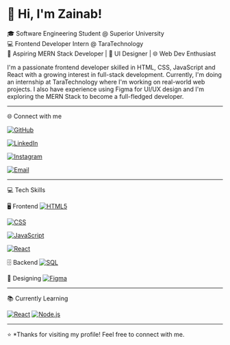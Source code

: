 # 👋 Hi, I'm Zainab!

🎓 Software Engineering Student @ Superior University  
💻 Frontend Developer Intern @ TaraTechnology  
🚀 Aspiring MERN Stack Developer | 🎨 UI Designer | 🌐 Web Dev Enthusiast

I'm a passionate frontend developer skilled in HTML, CSS, JavaScript and React with a growing interest in full-stack development. Currently, I'm doing an internship at TaraTechnology where I'm working on real-world web projects. I also have experience using Figma for UI/UX design and I'm exploring the MERN Stack to become a full-fledged developer.

---

 🌐 Connect with me

[![GitHub](https://img.shields.io/badge/GitHub-zainab--waheed-181717?style=for-the-badge&logo=github&logoColor=white)](https://github.com/zainab-waheed)

[![LinkedIn](https://img.shields.io/badge/LinkedIn-zainabwaheed02-0077B5?style=for-the-badge&logo=linkedin&logoColor=white)](https://www.linkedin.com/in/zainabwaheed02)

[![Instagram](https://img.shields.io/badge/Instagram-_zainab__ch-E4405F?style=for-the-badge&logo=instagram&logoColor=white)](https://www.instagram.com/_zainab_ch/)

[![Email](https://img.shields.io/badge/Gmail-zch671689@gmail.com-D14836?style=for-the-badge&logo=gmail&logoColor=white)](mailto:zch671689@gmail.com)

---

💻 Tech Skills

 🖥️ Frontend
[![HTML5](https://img.shields.io/badge/HTML5-E34F26?style=for-the-badge&logo=html5&logoColor=white)](#)

[![CSS](https://img.shields.io/badge/CSS3-1572B6?style=for-the-badge&logo=css3&logoColor=white)](#)

[![JavaScript](https://img.shields.io/badge/JavaScript-F7DF1E?style=for-the-badge&logo=javascript&logoColor=black)](#)

[![React](https://img.shields.io/badge/React-20232A?style=for-the-badge&logo=react&logoColor=61DAFB)](#)

 🗄️ Backend
[![SQL](https://img.shields.io/badge/SQL-4479A1?style=for-the-badge&logo=mysql&logoColor=white)](#)

 🎨 Designing
[![Figma](https://img.shields.io/badge/Figma-F24E1E?style=for-the-badge&logo=figma&logoColor=white)](#)

---

 📚 Currently Learning

[![React](https://img.shields.io/badge/React-61DAFB?style=for-the-badge&logo=react&logoColor=white)](#)
[![Node.js](https://img.shields.io/badge/Node.js-339933?style=for-the-badge&logo=node.js&logoColor=white)](#)

---

⭐ *Thanks for visiting my profile! Feel free to connect with me.
